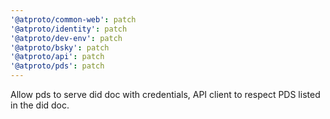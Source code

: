 ```yaml
---
'@atproto/common-web': patch
'@atproto/identity': patch
'@atproto/dev-env': patch
'@atproto/bsky': patch
'@atproto/api': patch
'@atproto/pds': patch
---
```


Allow pds to serve did doc with credentials, API client to respect PDS listed in the did doc.
